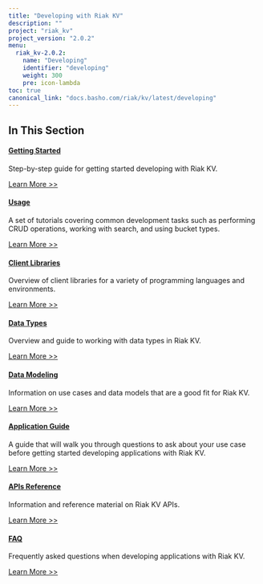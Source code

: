 ```yaml
---
title: "Developing with Riak KV"
description: ""
project: "riak_kv"
project_version: "2.0.2"
menu:
  riak_kv-2.0.2:
    name: "Developing"
    identifier: "developing"
    weight: 300
    pre: icon-lambda
toc: true
canonical_link: "docs.basho.com/riak/kv/latest/developing"
---
```


[getting started]: ../developing/getting-started
[usage index]: ../developing/usage
[client libraries]: ../developing/client-libraries
[dev data types]: ../developing/data-types
[dev data modeling]: ../developing/data-modeling
[apps index]: ../developing/app-guide
[dev api index]: ../developing/api
[dev faq]: ../developing/faq

## In This Section

#### [Getting Started][getting started]

Step-by-step guide for getting started developing with Riak KV.

[Learn More >>][getting started]

#### [Usage][usage index]

A set of tutorials covering common development tasks such as performing CRUD operations, working with search, and using bucket types.

[Learn More >>][usage index]

#### [Client Libraries][client libraries]

Overview of client libraries for a variety of programming languages and environments.

[Learn More >>][client libraries]

#### [Data Types][dev data types]

Overview and guide to working with data types in Riak KV.

[Learn More >>][dev data types]

#### [Data Modeling][dev data modeling]

Information on use cases and data models that are a good fit for Riak KV. 

[Learn More >>][dev data modeling]

#### [Application Guide][apps index]

A guide that will walk you through questions to ask about your use case before getting started developing applications with Riak KV.

[Learn More >>][apps index]

#### [APIs Reference][dev api index]

Information and reference material on Riak KV APIs.

[Learn More >>][dev api index]

#### [FAQ][dev faq]

Frequently asked questions when developing applications with Riak KV.

[Learn More >>][dev faq]

